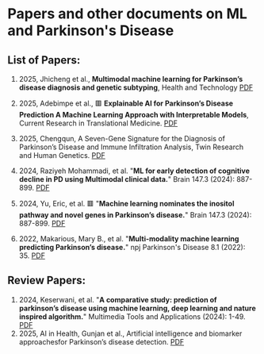 # Papers and other documents on ML and Parkinson's Disease

## List of Papers:

1. 2025, Jhicheng et al., **Multimodal machine learning for Parkinson’s disease diagnosis and genetic subtyping**, Health and Technology <a href="ML-PD/2025_Jhicheng_Health and technology_Multimodal machine learning for Parkinson’s disease diagnosis and genetic subtyping.pdf">PDF</a>
2. 2025, Adebimpe et al., 🟥 **Explainable AI for Parkinson’s Disease Prediction A Machine Learning Approach with Interpretable Models**, Current Research in Translational Medicine. <a href="ML-PD/2025_Current Research in Translational Medicine_Explainable AI for Parkinson’s Disease Prediction A Machine Learning Approach with Interpretable Models.pdf">PDF</a>
3. 2025, Chengqun, A Seven-Gene Signature for the Diagnosis of Parkinson’s Disease and Immune Infiltration Analysis, Twin Research and Human Genetics. <a href="ML-PD/2025_Twin Research and Human Genetics_A Seven-Gene Signature for the Diagnosis of Parkinson’s Disease and Immune Infiltration Analysis.pdf">PDF</a>
4. 2024, Raziyeh Mohammadi, et al. "__ML for early detection of cognitive decline in PD using Multimodal clinical data.__" Brain 147.3 (2024): 887-899. <a href="ML-PD/2024_ML for early detection of cognitive decline in PD using Multimodal clinical data.pdf">PDF</a>

5. 2024, Yu, Eric, et al.  🟥 "__Machine learning nominates the inositol pathway and novel genes in Parkinson’s disease.__" Brain 147.3 (2024): 887-899. <a href="ML-PD/2024_BRAIN_Machine learning nominates the inositol pathway and novel genes in Parkinson’s disease.pdf">PDF</a>

6.  2022, Makarious, Mary B., et al. "__Multi-modality machine learning predicting Parkinson’s disease.__" npj Parkinson's Disease 8.1 (2022): 35. <a href="ML-PD/2022_npjPD_Multi-modality machine learning predicting Parkinson’s disease.pdf">PDF</a>

## Review Papers:
1. 2024, Keserwani, et al. "__A comparative study: prediction of parkinson’s disease using machine learning, deep learning and nature inspired algorithm.__" Multimedia Tools and Applications (2024): 1-49. <a href="ML-PD/_Review_2024_A comparative study prediction of parkinson’s disease using machine learning, deep learning and nature inspired algorithm.pdf">PDF</a>
2. 2025, AI in Health, Gunjan et al., Artificial intelligence and biomarker approachesfor Parkinson’s disease detection. <a href="ML-PD/_Review_2025_AI in Health_Artificial intelligence and biomarker approachesfor Parkinson’s disease detection.pdf">PDF</a>




